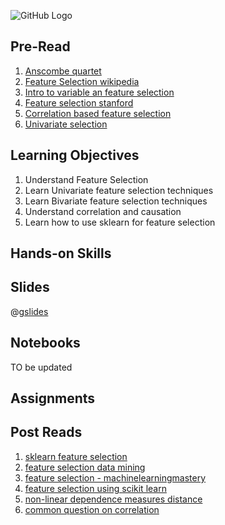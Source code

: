 ![GitHub Logo](https://s3.ap-south-1.amazonaws.com/greyatom-social/logo.png)

## Pre-Read
1. [Anscombe quartet](https://en.wikipedia.org/wiki/Anscombe%27s_quartet)
2. [Feature Selection wikipedia](https://en.wikipedia.org/wiki/Feature_selection)
3. [Intro to variable an feature selection](http://www.jmlr.org/papers/volume3/guyon03a/guyon03a.pdf)
4. [Feature selection stanford](https://nlp.stanford.edu/IR-book/html/htmledition/feature-selection-1.html)
5. [Correlation based feature selection](http://www.cs.waikato.ac.nz/~mhall/thesis.pdf)
6. [Univariate selection](http://blog.datadive.net/selecting-good-features-part-i-univariate-selection/)

## Learning Objectives
1. Understand Feature Selection
2. Learn Univariate feature selection techniques
3. Learn Bivariate feature selection techniques
4. Understand correlation and causation
5. Learn how to use sklearn for feature selection

## Hands-on Skills

## Slides
@[gslides](1JroR92ZwlKGOSEZZLHwcQhbyswim3eqQ2SSVMdGrm80)

## Notebooks
TO be updated

## Assignments

## Post Reads
1. [sklearn feature selection](http://scikit-learn.org/stable/modules/generated/sklearn.feature_selection.RFECV.html#sklearn.feature_selection.RFECV)
2. [feature selection data mining](https://docs.microsoft.com/en-us/sql/analysis-services/data-mining/feature-selection-data-mining)
3. [feature selection - machinelearningmastery](http://machinelearningmastery.com/feature-selection-machine-learning-python/)
4. [feature selection using scikit learn](http://machinelearningmastery.com/feature-selection-in-python-with-scikit-learn/)
5. [non-linear dependence measures distance](http://jpktd.blogspot.in/2012/06/non-linear-dependence-measures-distance.html)
6. [common question on correlation](https://www.analyticsvidhya.com/blog/2015/06/correlation-common-questions/)
